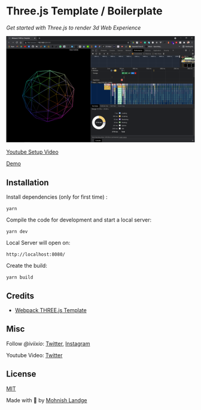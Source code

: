 # Three.js Template / Boilerplate

*Get started with Three.js to render 3d Web Experience*

![Image Title](https://github.com/mohnishlandge/webgl-assets/blob/main/Screenshot%20(159).png)

[Youtube Setup Video](https://youtu.be/MmjZG-UX30g)

[Demo](https://threejs-template.netlify.app/)


## Installation

Install dependencies (only for first time) :

```
yarn
```

Compile the code for development and start a local server:

```
yarn dev
```

Local Server will open on:

```
http://localhost:8080/
```

Create the build:

```
yarn build
```

## Credits

- [Webpack THREE.js Template](https://github.com/brunosimon/webpack-three-js-template)

## Misc

Follow *@iviixio*: [Twitter](https://twitter.com/iviixio), [Instagram](https://www.instagram.com/iviixio/)

Youtube Video: [Twitter](https://youtu.be/MmjZG-UX30g)

## License
[MIT](LICENSE)

Made with :blue_heart: by [Mohnish Landge](http://mohnishlandge.me)
